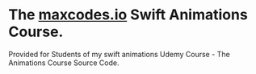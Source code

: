 # The **[maxcodes.io](https://www.maxcodes.io)** Swift Animations Course.
Provided for Students of my swift animations Udemy Course - The Animations Course Source Code.



